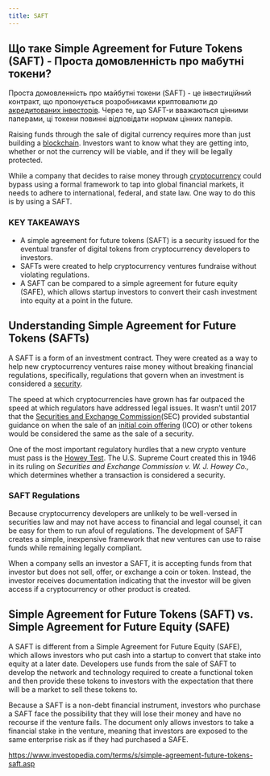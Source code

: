 ```yaml
---
title: SAFT
---
```


## Що таке Simple Agreement for Future Tokens (SAFT) - Проста домовленність про мабутні токени? 

Проста домовленність про майбутні токени (SAFT) - це інвестиційний контракт, що пропонується розробниками криптовалюти до [акредитованих інвесторів](https://www.investopedia.com/terms/a/accreditedinvestor.asp). 
Через те, що SAFT-и вважаються цінними паперами, ці токени повинні відповідати нормам цінних паперів.

Raising funds through the sale of digital currency requires more than just building a [blockchain](https://www.investopedia.com/terms/b/blockchain.asp). Investors want to know what they are getting into, whether or not the currency will be viable, and if they will be legally protected.

While a company that decides to raise money through [cryptocurrency](https://www.investopedia.com/terms/c/cryptocurrency.asp) could bypass using a formal framework to tap into global financial markets, it needs to adhere to international, federal, and state law. One way to do this is by using a SAFT.

### KEY TAKEAWAYS

-   A simple agreement for future tokens (SAFT) is a security issued for the eventual transfer of digital tokens from cryptocurrency developers to investors.
-   SAFTs were created to help cryptocurrency ventures fundraise without violating regulations.
-   A SAFT can be compared to a simple agreement for future equity (SAFE), which allows startup investors to convert their cash investment into equity at a point in the future.

## Understanding Simple Agreement for Future Tokens (SAFTs) 

A SAFT is a form of an investment contract. They were created as a way to help new cryptocurrency ventures raise money without breaking financial regulations, specifically, regulations that govern when an investment is considered a [security](https://www.investopedia.com/terms/s/security.asp).

The speed at which cryptocurrencies have grown has far outpaced the speed at which regulators have addressed legal issues. It wasn’t until 2017 that the [Securities and Exchange Commission](https://www.investopedia.com/terms/s/sec.asp)(SEC) provided substantial guidance on when the sale of an [initial coin offering](https://www.investopedia.com/terms/i/initial-coin-offering-ico.asp) (ICO) or other tokens would be considered the same as the sale of a security.

One of the most important regulatory hurdles that a new crypto venture must pass is the [Howey Test](https://www.investopedia.com/terms/h/howey-test.asp). The U.S. Supreme Court created this in 1946 in its ruling on _Securities and Exchange Commission v. W. J. Howey Co.,_ which determines whether a transaction is considered a security.

### SAFT Regulations 

Because cryptocurrency developers are unlikely to be well-versed in securities law and may not have access to financial and legal counsel, it can be easy for them to run afoul of regulations. The development of SAFT creates a simple, inexpensive framework that new ventures can use to raise funds while remaining legally compliant.

When a company sells an investor a SAFT, it is accepting funds from that investor but does not sell, offer, or exchange a coin or token. Instead, the investor receives documentation indicating that the investor will be given access if a cryptocurrency or other product is created.

## Simple Agreement for Future Tokens (SAFT) vs. Simple Agreement for Future Equity (SAFE) 

A SAFT is different from a Simple Agreement for Future Equity (SAFE), which allows investors who put cash into a startup to convert that stake into equity at a later date. Developers use funds from the sale of SAFT to develop the network and technology required to create a functional token and then provide these tokens to investors with the expectation that there will be a market to sell these tokens to.

Because a SAFT is a non-debt financial instrument, investors who purchase a SAFT face the possibility that they will lose their money and have no recourse if the venture fails. The document only allows investors to take a financial stake in the venture, meaning that investors are exposed to the same enterprise risk as if they had purchased a SAFE.



https://www.investopedia.com/terms/s/simple-agreement-future-tokens-saft.asp